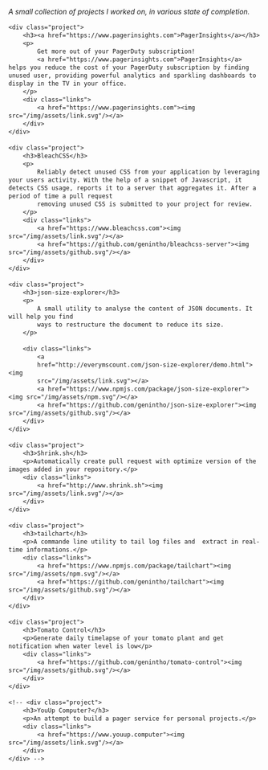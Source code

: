 <div class="projects">
    <p>
        <i>A small collection of projects I worked on, in various state of completion.</i>
    </p>

    <div class="project">
        <h3><a href="https://www.pagerinsights.com">PagerInsights</a></h3>
        <p>
            Get more out of your PagerDuty subscription!
            <a href="https://www.pagerinsights.com">PagerInsights</a> helps you reduce the cost of your PagerDuty subscription by finding unused user, providing powerful analytics and sparkling dashboards to display in the TV in your office.
        </p>
        <div class="links">
            <a href="https://www.pagerinsights.com"><img src="/img/assets/link.svg"/></a>
        </div>
    </div>

    <div class="project">
        <h3>BleachCSS</h3>
        <p>
            Reliably detect unused CSS from your application by leveraging your users activity. With the help of a snippet of Javascript, it detects CSS usage, reports it to a server that aggregates it. After a period of time a pull request
            removing unused CSS is submitted to your project for review.
        </p>
        <div class="links">
            <a href="https://www.bleachcss.com"><img src="/img/assets/link.svg"/></a>
            <a href="https://github.com/genintho/bleachcss-server"><img src="/img/assets/github.svg"/></a>
        </div>
    </div>

    <div class="project">
        <h3>json-size-explorer</h3>
        <p>
            A small utility to analyse the content of JSON documents. It will help you find
            ways to restructure the document to reduce its size.
        </p>

        <div class="links">
            <a
            href="http://everymscount.com/json-size-explorer/demo.html"><img
            src="/img/assets/link.svg"></a>
            <a href="https://www.npmjs.com/package/json-size-explorer"><img src="/img/assets/npm.svg"/></a>
            <a href="https://github.com/genintho/json-size-explorer"><img src="/img/assets/github.svg"/></a>
        </div>
    </div>

    <div class="project">
        <h3>Shrink.sh</h3>
        <p>Automatically create pull request with optimize version of the images added in your repository.</p>
        <div class="links">
            <a href="http://www.shrink.sh"><img src="/img/assets/link.svg"/></a>
        </div>
    </div>

    <div class="project">
        <h3>tailchart</h3>
        <p>A commande line utility to tail log files and  extract in real-time informations.</p>
        <div class="links">
            <a href="https://www.npmjs.com/package/tailchart"><img src="/img/assets/npm.svg"/></a>
            <a href="https://github.com/genintho/tailchart"><img src="/img/assets/github.svg"/></a>
        </div>
    </div>

    <div class="project">
        <h3>Tomato Control</h3>
        <p>Generate daily timelapse of your tomato plant and get notification when water level is low</p>
        <div class="links">
            <a href="https://github.com/genintho/tomato-control"><img src="/img/assets/github.svg"/></a>
        </div>
    </div>

    <!-- <div class="project">
        <h3>YouUp Computer?</h3>
        <p>An attempt to build a pager service for personal projects.</p>
        <div class="links">
            <a href="https://www.youup.computer"><img src="/img/assets/link.svg"/></a>
        </div>
    </div> -->

</div>
